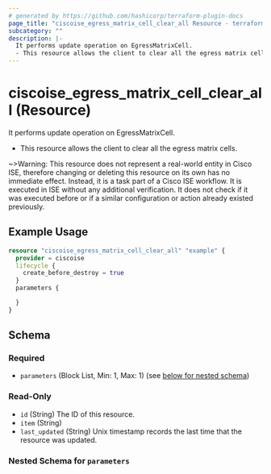 ```yaml
---
# generated by https://github.com/hashicorp/terraform-plugin-docs
page_title: "ciscoise_egress_matrix_cell_clear_all Resource - terraform-provider-ciscoise"
subcategory: ""
description: |-
  It performs update operation on EgressMatrixCell.
  - This resource allows the client to clear all the egress matrix cells.
---
```


# ciscoise_egress_matrix_cell_clear_all (Resource)

It performs update operation on EgressMatrixCell.
- This resource allows the client to clear all the egress matrix cells.


~>Warning: This resource does not represent a real-world entity in Cisco ISE, therefore changing or deleting this resource on its own has no immediate effect. Instead, it is a task part of a Cisco ISE workflow. It is executed in ISE without any additional verification. It does not check if it was executed before or if a similar configuration or action already existed previously.

## Example Usage

```terraform
resource "ciscoise_egress_matrix_cell_clear_all" "example" {
  provider = ciscoise
  lifecycle {
    create_before_destroy = true
  }
  parameters {

  }
}
```

<!-- schema generated by tfplugindocs -->
## Schema

### Required

- `parameters` (Block List, Min: 1, Max: 1) (see [below for nested schema](#nestedblock--parameters))

### Read-Only

- `id` (String) The ID of this resource.
- `item` (String)
- `last_updated` (String) Unix timestamp records the last time that the resource was updated.

<a id="nestedblock--parameters"></a>
### Nested Schema for `parameters`


